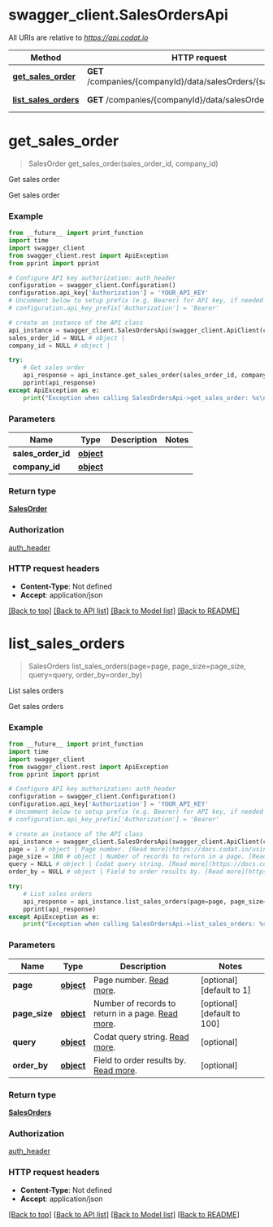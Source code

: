 # swagger_client.SalesOrdersApi

All URIs are relative to *https://api.codat.io*

Method | HTTP request | Description
------------- | ------------- | -------------
[**get_sales_order**](SalesOrdersApi.md#get_sales_order) | **GET** /companies/{companyId}/data/salesOrders/{salesOrderId} | Get sales order
[**list_sales_orders**](SalesOrdersApi.md#list_sales_orders) | **GET** /companies/{companyId}/data/salesOrders | List sales orders

# **get_sales_order**
> SalesOrder get_sales_order(sales_order_id, company_id)

Get sales order

Get sales order

### Example
```python
from __future__ import print_function
import time
import swagger_client
from swagger_client.rest import ApiException
from pprint import pprint

# Configure API key authorization: auth_header
configuration = swagger_client.Configuration()
configuration.api_key['Authorization'] = 'YOUR_API_KEY'
# Uncomment below to setup prefix (e.g. Bearer) for API key, if needed
# configuration.api_key_prefix['Authorization'] = 'Bearer'

# create an instance of the API class
api_instance = swagger_client.SalesOrdersApi(swagger_client.ApiClient(configuration))
sales_order_id = NULL # object | 
company_id = NULL # object | 

try:
    # Get sales order
    api_response = api_instance.get_sales_order(sales_order_id, company_id)
    pprint(api_response)
except ApiException as e:
    print("Exception when calling SalesOrdersApi->get_sales_order: %s\n" % e)
```

### Parameters

Name | Type | Description  | Notes
------------- | ------------- | ------------- | -------------
 **sales_order_id** | [**object**](.md)|  | 
 **company_id** | [**object**](.md)|  | 

### Return type

[**SalesOrder**](SalesOrder.md)

### Authorization

[auth_header](../README.md#auth_header)

### HTTP request headers

 - **Content-Type**: Not defined
 - **Accept**: application/json

[[Back to top]](#) [[Back to API list]](../README.md#documentation-for-api-endpoints) [[Back to Model list]](../README.md#documentation-for-models) [[Back to README]](../README.md)

# **list_sales_orders**
> SalesOrders list_sales_orders(page=page, page_size=page_size, query=query, order_by=order_by)

List sales orders

Get sales orders

### Example
```python
from __future__ import print_function
import time
import swagger_client
from swagger_client.rest import ApiException
from pprint import pprint

# Configure API key authorization: auth_header
configuration = swagger_client.Configuration()
configuration.api_key['Authorization'] = 'YOUR_API_KEY'
# Uncomment below to setup prefix (e.g. Bearer) for API key, if needed
# configuration.api_key_prefix['Authorization'] = 'Bearer'

# create an instance of the API class
api_instance = swagger_client.SalesOrdersApi(swagger_client.ApiClient(configuration))
page = 1 # object | Page number. [Read more](https://docs.codat.io/using-the-api/paging). (optional) (default to 1)
page_size = 100 # object | Number of records to return in a page. [Read more](https://docs.codat.io/using-the-api/paging). (optional) (default to 100)
query = NULL # object | Codat query string. [Read more](https://docs.codat.io/using-the-api/querying). (optional)
order_by = NULL # object | Field to order results by. [Read more](https://docs.codat.io/using-the-api/ordering-results). (optional)

try:
    # List sales orders
    api_response = api_instance.list_sales_orders(page=page, page_size=page_size, query=query, order_by=order_by)
    pprint(api_response)
except ApiException as e:
    print("Exception when calling SalesOrdersApi->list_sales_orders: %s\n" % e)
```

### Parameters

Name | Type | Description  | Notes
------------- | ------------- | ------------- | -------------
 **page** | [**object**](.md)| Page number. [Read more](https://docs.codat.io/using-the-api/paging). | [optional] [default to 1]
 **page_size** | [**object**](.md)| Number of records to return in a page. [Read more](https://docs.codat.io/using-the-api/paging). | [optional] [default to 100]
 **query** | [**object**](.md)| Codat query string. [Read more](https://docs.codat.io/using-the-api/querying). | [optional] 
 **order_by** | [**object**](.md)| Field to order results by. [Read more](https://docs.codat.io/using-the-api/ordering-results). | [optional] 

### Return type

[**SalesOrders**](SalesOrders.md)

### Authorization

[auth_header](../README.md#auth_header)

### HTTP request headers

 - **Content-Type**: Not defined
 - **Accept**: application/json

[[Back to top]](#) [[Back to API list]](../README.md#documentation-for-api-endpoints) [[Back to Model list]](../README.md#documentation-for-models) [[Back to README]](../README.md)

